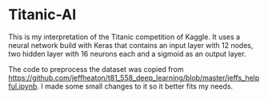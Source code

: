 # Titanic-AI

This is my interpretation of the Titanic competition of Kaggle.
It uses a neural network build with Keras that contains an input layer with 12 nodes, two hidden layer with 16 neurons each and a sigmoid as an output layer.

The code to preprocess the dataset was copied from https://github.com/jeffheaton/t81_558_deep_learning/blob/master/jeffs_helpful.ipynb. I made some small changes to it so it better fits my needs.

